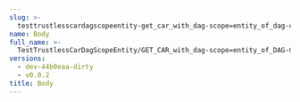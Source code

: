 ```yaml
---
slug: >-
  testtrustlesscardagscopeentity-get_car_with_dag-scope=entity_of_dag-cbor_with_links_(accept_header)-body
name: Body
full_name: >-
  TestTrustlessCarDagScopeEntity/GET_CAR_with_dag-scope=entity_of_DAG-CBOR_with_Links_(Accept_Header)/Body
versions:
  - dev-44b0eaa-dirty
  - v0.0.2
title: Body
---
```


